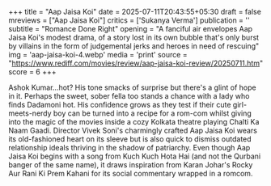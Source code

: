 +++
title = "Aap Jaisa Koi"
date = 2025-07-11T20:43:55+05:30
draft = false
mreviews = ["Aap Jaisa Koi"]
critics = ['Sukanya Verma']
publication = ''
subtitle = "Romance Done Right"
opening = "A fanciful air envelopes Aap Jaisa Koi's modest drama, of a story lost in its own bubble that's only burst by villains in the form of judgemental jerks and heroes in need of rescuing"
img = 'aap-jaisa-koi-4.webp'
media = 'print'
source = "https://www.rediff.com/movies/review/aap-jaisa-koi-review/20250711.htm"
score = 6
+++

Ashok Kumar...hot? His tone smacks of surprise but there's a glint of hope in it. Perhaps the sweet, sober fella too stands a chance with a lady who finds Dadamoni hot. His confidence grows as they test if their cute girl-meets-nerdy boy can be turned into a recipe for a rom-com whilst giving into the magic of the movies inside a cozy Kolkata theatre playing Chalti Ka Naam Gaadi. Director Vivek Soni's charmingly crafted Aap Jaisa Koi wears its old-fashioned heart on its sleeve but is also quick to dismiss outdated relationship ideals thriving in the shadow of patriarchy. Even though Aap Jaisa Koi begins with a song from Kuch Kuch Hota Hai (and not the Qurbani banger of the same name), it draws inspiration from Karan Johar's Rocky Aur Rani Ki Prem Kahani for its social commentary wrapped in a romcom.
